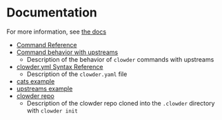 # Documentation

For more information, see [the docs](http://clowder.readthedocs.io/en/latest/)

- [Command Reference](commands.md)
- [Command behavior with upstreams](upstreams.md)
  - Description of the behavior of `clowder` commands with upstreams
- [clowder.yml Syntax Reference](clowder-yml-syntax-reference.md)
  - Description of the `clowder.yaml` file
- [cats example](clowder-yml-cats.md)
- [upstreams example](clowder-yml-upstreams.md)
- [clowder repo](clowder-repo.md)
  - Description of the clowder repo cloned into the `.clowder` directory with `clowder init`
